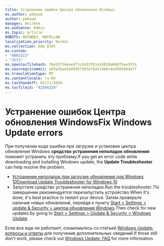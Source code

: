 ```yaml
---
title: Устранение ошибок Центра обновления Windows
ms.author: pebaum
author: pebaum
manager: mnirkhe
ms.audience: Admin
ms.topic: article
ROBOTS: NOINDEX, NOFOLLOW
localization_priority: Normal
ms.collection: Adm_O365
ms.custom:
- "9001515"
- "3573"
ms.openlocfilehash: 76e53f24eae5f1cda53f01a16810a668f5ae33fa
ms.sourcegitcommit: a92e2bad1e89367307e78a514b8c4e456640daff
ms.translationtype: MT
ms.contentlocale: ru-RU
ms.lasthandoff: 02/21/2020
ms.locfileid: "42564329"
---
```

# <a name="fix-windows-update-errors"></a><span data-ttu-id="a9fcc-102">Устранение ошибок Центра обновления Windows</span><span class="sxs-lookup"><span data-stu-id="a9fcc-102">Fix Windows Update errors</span></span>

<span data-ttu-id="a9fcc-103">При получении кода ошибки при загрузке и установке центра обновления Windows **средство устранения неполадок обновления** поможет устранить эту проблему.</span><span class="sxs-lookup"><span data-stu-id="a9fcc-103">If you get an error code while downloading and installing Windows update, the **Update Troubleshooter** can help resolve the problem.</span></span>

- [<span data-ttu-id="a9fcc-104">Устранение неполадок при загрузке обновления для Windows 10</span><span class="sxs-lookup"><span data-stu-id="a9fcc-104">Download Update Troubleshooter for Windows 10</span></span>](https://support.microsoft.com/en-us/help/4027322/windows-update-troubleshooter)
- <span data-ttu-id="a9fcc-105">Запустите средство устранения неполадок.</span><span class="sxs-lookup"><span data-stu-id="a9fcc-105">Run the troubleshooter.</span></span> <span data-ttu-id="a9fcc-106">По завершении рекомендуется перезапустить устройство.</span><span class="sxs-lookup"><span data-stu-id="a9fcc-106">When it's done, it's best practice to restart your device.</span></span> <span data-ttu-id="a9fcc-107">Затем проверьте наличие новых обновлений, перейдя к пункту [Start > Settings > update & Security > центра обновления Windows](ms-settings:windowsupdate).</span><span class="sxs-lookup"><span data-stu-id="a9fcc-107">Then check for new updates by going to [Start > Settings > Update & Security > Windows Update](ms-settings:windowsupdate).</span></span>

<span data-ttu-id="a9fcc-108">Если все еще не работают, ознакомьтесь со статьей [Windows Update: вопросы и ответы](https://support.microsoft.com/help/12373/windows-update-faq) для получения дополнительных сведений.</span><span class="sxs-lookup"><span data-stu-id="a9fcc-108">If those still don't work, please check out [Windows Update: FAQ](https://support.microsoft.com/help/12373/windows-update-faq) for more information.</span></span>
